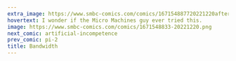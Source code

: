 ```yaml
---
extra_image: https://www.smbc-comics.com/comics/167154887720221220after.png
hovertext: I wonder if the Micro Machines guy ever tried this.
image: https://www.smbc-comics.com/comics/1671548833-20221220.png
next_comic: artificial-incompetence
prev_comic: pi-2
title: Bandwidth
---
```


